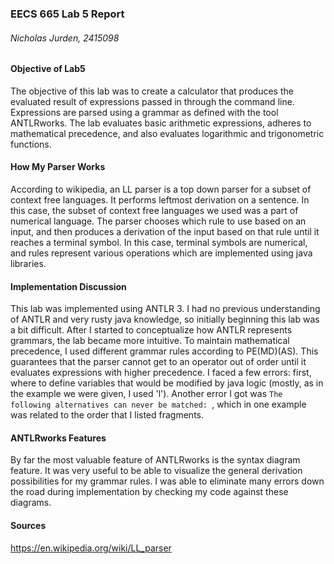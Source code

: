### EECS 665 Lab 5 Report
###### Nicholas Jurden, 2415098

#### Objective of Lab5
The objective of this lab was to create a calculator that produces the evaluated result of expressions passed in through the command line. Expressions are parsed using a grammar as defined with the tool ANTLRworks. The lab evaluates basic arithmetic expressions, adheres to mathematical precedence, and also evaluates logarithmic and trigonometric functions.

#### How My Parser Works
According to wikipedia, an LL parser is a top down parser for a subset of context free languages. It performs leftmost derivation on a sentence. In this case, the subset of context free languages we used was a part of numerical language. The parser chooses which rule to use based on an input, and then produces a derivation of the input based on that rule until it reaches a terminal symbol. In this case, terminal symbols are numerical, and rules represent various operations which are implemented using java libraries.

#### Implementation Discussion
This lab was implemented using ANTLR 3. I had no previous understanding of ANTLR and very rusty java knowledge, so initially beginning this lab was a bit difficult. After I started to conceptualize how ANTLR represents grammars, the lab became more intuitive. To maintain mathematical precedence, I used different grammar rules according to PE(MD)(AS). This guarantees that the parser cannot get to an operator out of order until it evaluates expressions with higher precedence. I faced a few errors: first, where to define variables that would be modified by java logic (mostly, as in the example we were given, I used 'l'). Another error I got was `The following alternatives can never be matched: `, which in one example was related to the order that I listed fragments.

#### ANTLRworks Features
By far the most valuable feature of ANTLRworks is the syntax diagram feature. It was very useful to be able to visualize the general derivation possibilities for my grammar rules. I was able to eliminate many errors down the road during implementation by checking my code against these diagrams.

#### Sources
https://en.wikipedia.org/wiki/LL_parser
